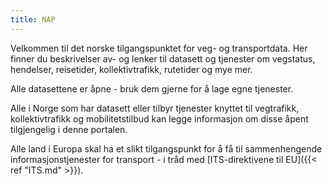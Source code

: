 ```yaml
---
title: NAP
---
```

Velkommen til det norske tilgangspunktet for veg- og transportdata. Her finner du beskrivelser av- og lenker til datasett og tjenester om vegstatus, hendelser, reisetider, kollektivtrafikk, rutetider og mye mer.

Alle datasettene er åpne - bruk dem gjerne for å lage egne tjenester.

Alle i Norge som har datasett eller tilbyr tjenester knyttet til vegtrafikk, kollektivtrafikk og mobilitetstilbud kan legge informasjon om disse åpent tilgjengelig i denne portalen.

Alle land i Europa skal ha et slikt tilgangspunkt for å få til sammenhengende informasjonstjenester for transport - i tråd med [ITS-direktivene til EU]({{< ref "ITS.md" >}}).
